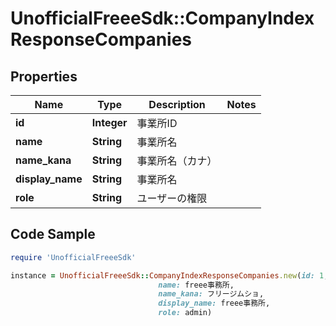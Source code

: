 # UnofficialFreeeSdk::CompanyIndexResponseCompanies

## Properties

Name | Type | Description | Notes
------------ | ------------- | ------------- | -------------
**id** | **Integer** | 事業所ID | 
**name** | **String** | 事業所名 | 
**name_kana** | **String** | 事業所名（カナ） | 
**display_name** | **String** | 事業所名 | 
**role** | **String** | ユーザーの権限 | 

## Code Sample

```ruby
require 'UnofficialFreeeSdk'

instance = UnofficialFreeeSdk::CompanyIndexResponseCompanies.new(id: 1,
                                 name: freee事務所,
                                 name_kana: フリージムショ,
                                 display_name: freee事務所,
                                 role: admin)
```


